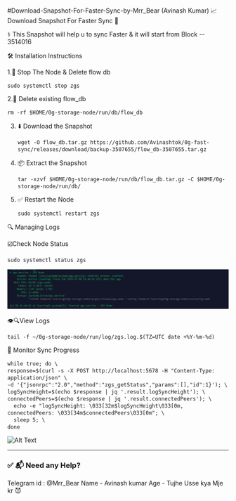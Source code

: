   #Download-Snapshot-For-Faster-Sync-by-Mrr_Bear (Avinash Kumar)
📈 Download Snapshot For Faster Sync 🚀

⚕️ This Snapshot will help u to sync Faster & it will start from Block -- 3514016

🛠️ Installation Instructions

1.🔴 Stop The Node & Delete flow db

    sudo systemctl stop zgs 
2.🧹 Delete existing flow_db

    rm -rf $HOME/0g-storage-node/run/db/flow_db

3. ⬇️ Download the Snapshot

       wget -O flow_db.tar.gz https://github.com/Avinashtok/0g-fast-sync/releases/download/backup-3507655/flow_db-3507655.tar.gz

4. 📦 Extract the Snapshot

       tar -xzvf $HOME/0g-storage-node/run/db/flow_db.tar.gz -C $HOME/0g-storage-node/run/db/
   

5. ✅ Restart the Node

       sudo systemctl restart zgs


🔍 Managing Logs
   
☑️Check Node Status
        
    sudo systemctl status zgs

![Snapshot Step](./Screenshot%202025-07-08%20072158.png)

👁️🔍View Logs

    tail -f ~/0g-storage-node/run/log/zgs.log.$(TZ=UTC date +%Y-%m-%d)


    
🧪 Monitor Sync Progress

    while true; do \
    response=$(curl -s -X POST http://localhost:5678 -H "Content-Type: application/json" \
    -d '{"jsonrpc":"2.0","method":"zgs_getStatus","params":[],"id":1}'); \
    logSyncHeight=$(echo $response | jq '.result.logSyncHeight'); \
    connectedPeers=$(echo $response | jq '.result.connectedPeers'); \
      echo -e "logSyncHeight: \033[32m$logSyncHeight\033[0m, connectedPeers: \033[34m$connectedPeers\033[0m"; \
      sleep 5; \
    done

 ![Alt Text](./images/Screenshot%202025-07-08%20072343.png)



---

### ✅ 📬 Need any Help?
Telegram id : @Mrr_Bear
Name - Avinash kumar 
Age - Tujhe Usse kya Mje kr 😈 



    



